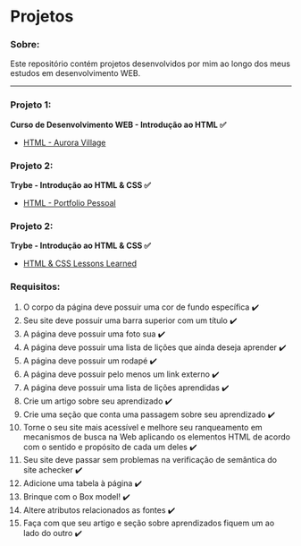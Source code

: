 # Projetos

### Sobre:

Este repositório contém projetos desenvolvidos por mim ao longo dos meus estudos em desenvolvimento WEB.

<hr />

### Projeto 1:
<strong>Curso de Desenvolvimento WEB - Introdução ao HTML ✅ </strong>
<ul>
<li><a href="https://lucasSGomide.github.io/Aurora_Village_HTML" rel="nofollow">HTML - Aurora Village</a></li>
</ul>

### Projeto 2:
<strong>Trybe - Introdução ao HTML & CSS ✅ </strong>
<ul>
<li><a href="https://lucasSGomide.github.io/Portfolio_Pessoal" rel="nofollow">HTML - Portfolio Pessoal</a></li>
</ul>

### Projeto 2:
<strong>Trybe - Introdução ao HTML & CSS ✅ </strong>
<ul>
<li><a href="https://lucasSGomide.github.io/Lessons_learned" rel="nofollow">HTML & CSS Lessons Learned</a></li>
</ul>

### Requisitos:
<ol>
<li> O corpo da página deve possuir uma cor de fundo específica	✔️</li>
<li> Seu site deve possuir uma barra superior com um título	✔️</li>
<li> A página deve possuir uma foto sua	✔️</li>
<li> A página deve possuir uma lista de lições que ainda deseja aprender	✔️</li>
<li> A página deve possuir um rodapé	✔️</li>
<li> A página deve possuir pelo menos um link externo	✔️</li>
<li> A página deve possuir uma lista de lições aprendidas	✔️</li>
<li> Crie um artigo sobre seu aprendizado	✔️</li>
<li> Crie uma seção que conta uma passagem sobre seu aprendizado	✔️</li>
<li> Torne o seu site mais acessível e melhore seu ranqueamento em mecanismos de busca na Web aplicando os elementos HTML de acordo com o sentido e propósito de cada um deles	✔️</li>
<li> Seu site deve passar sem problemas na verificação de semântica do site achecker	✔️</li>
<li> Adicione uma tabela à página	✔️</li>
<li> Brinque com o Box model!	✔️</li>
<li> Altere atributos relacionados as fontes	✔️</li>
<li> Faça com que seu artigo e seção sobre aprendizados fiquem um ao lado do outro	✔️</li>
</ol>
